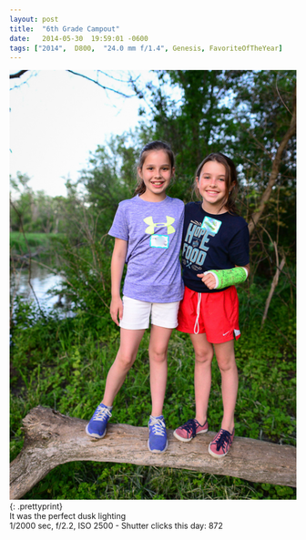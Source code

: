 ```yaml
---
layout: post
title:  "6th Grade Campout"
date:   2014-05-30  19:59:01 -0600
tags: ["2014",  D800,  "24.0 mm f/1.4", Genesis, FavoriteOfTheYear]
---
```

![:title](/images/2014/2014_0530_DSC_0687.jpg)
{: .prettyprint}  
It was the perfect dusk lighting  
1/2000 sec, f/2.2, ISO 2500 - Shutter clicks this day: 872